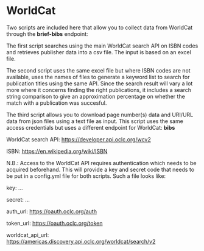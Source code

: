 # WorldCat

Two scripts are included here that allow you to collect data from WorldCat through the **brief-bibs** endpoint:

The first script searches using the main WorldCat search API on ISBN codes and retrieves publisher data into a csv file. The input is based on an excel file.

The second script uses the same excel file but where ISBN codes are not available, uses the names of files to generate a keyword list to search for publication titles using the same API. Since the search result will vary a lot more where it concerns finding the right publications, it includes a search string comparison to give an approximation percentage on whether the match with a publication was succesful.

The third script allows you to download page number(s) data and URI/URL data from json files using a text file as input. This script uses the same access credentials but uses a different endpoint for WorldCat: **bibs**

WorldCat search API: https://developer.api.oclc.org/wcv2

ISBN: https://en.wikipedia.org/wiki/ISBN

N.B.: Access to the WorldCat API requires authentication which needs to be acquired beforehand. This will provide a key and secret code that needs to be put in a config.yml file for both scripts. Such a file looks like:

key: ...

secret: ...

auth_url: https://oauth.oclc.org/auth

token_url: https://oauth.oclc.org/token

worldcat_api_url: https://americas.discovery.api.oclc.org/worldcat/search/v2
